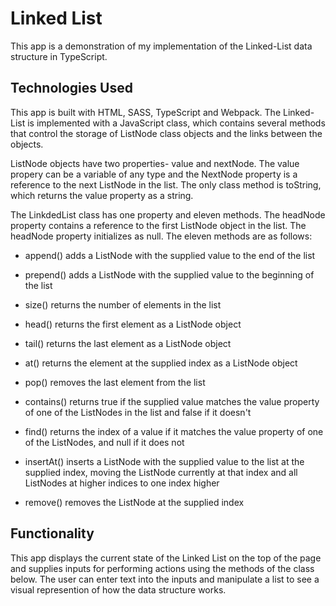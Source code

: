 # Linked List

This app is a demonstration of my implementation of the Linked-List data structure in TypeScript.

## Technologies Used

This app is built with HTML, SASS, TypeScript and Webpack. The Linked-List is implemented with a JavaScript class, which contains several methods that control the storage of ListNode class objects and the links between the objects.

ListNode objects have two properties- value and nextNode. The value propery can be a variable of any type and the NextNode property is a reference to the next ListNode in the list. The only class method is toString, which returns the value property as a string.

The LinkdedList class has one property and eleven methods. The headNode property contains a reference to the first ListNode object in the list. The headNode property initializes as null. The eleven methods are as follows:

- append() adds a ListNode with the supplied value to the end of the list

- prepend() adds a ListNode with the supplied value to the beginning of the list

- size() returns the number of elements in the list

- head() returns the first element as a ListNode object

- tail() returns the last element as a ListNode object

- at() returns the element at the supplied index as a ListNode object

- pop() removes the last element from the list

- contains() returns true if the supplied value matches the value property of one of the ListNodes in the list and false if it doesn't

- find() returns the index of a value if it matches the value property of one of the ListNodes, and null if it does not

- insertAt() inserts a ListNode with the supplied value to the list at the supplied index, moving the ListNode currently at that index and all ListNodes at higher indices to one index higher

- remove() removes the ListNode at the supplied index

## Functionality

This app displays the current state of the Linked List on the top of the page and supplies inputs for performing actions using the methods of the class below. The user can enter text into the inputs and manipulate a list to see a visual represention of how the data structure works.
